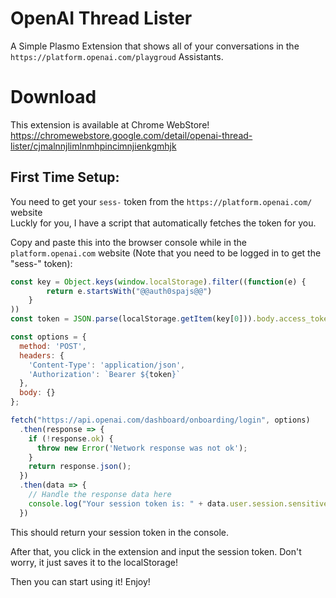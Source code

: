 # OpenAI Thread Lister

A Simple Plasmo Extension that shows all of your conversations in the ```https://platform.openai.com/playgroud``` Assistants.

# Download
This extension is available at Chrome WebStore!  
https://chromewebstore.google.com/detail/openai-thread-lister/cjmalnnjlimlnmhpincimnjienkgmhjk
## First Time Setup:

You need to get your ```sess-``` token from the ```https://platform.openai.com/``` website  
Luckly for you, I have a script that automatically fetches the token for you.

Copy and paste this into the browser console while in the ```platform.openai.com``` website (Note that you need to be logged in to get the "sess-" token):
```js
const key = Object.keys(window.localStorage).filter((function(e) {
        return e.startsWith("@@auth0spajs@@")
    }
))
const token = JSON.parse(localStorage.getItem(key[0])).body.access_token

const options = {
  method: 'POST',
  headers: {
    'Content-Type': 'application/json',
    'Authorization': `Bearer ${token}`
  },
  body: {}
};

fetch("https://api.openai.com/dashboard/onboarding/login", options)
  .then(response => {
    if (!response.ok) {
      throw new Error('Network response was not ok');
    }
    return response.json();
  })
  .then(data => {
    // Handle the response data here
    console.log("Your session token is: " + data.user.session.sensitive_id);
  })
```

This should return your session token in the console.

After that, you click in the extension and input the session token. Don't worry, it just saves it to the localStorage!

Then you can start using it! Enjoy!
